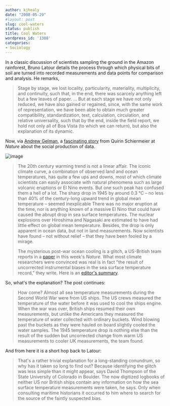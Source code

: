 ```yaml
---
author: kjhealy
date: "2008-05-29"
#layout: post
slug: cool-waters
status: publish
title: Cool Waters
wordpress_id: '1308'
categories:
- Sociology
---
```


In a classic discussion of scientists sampling the ground in the Amazon rainforest, Bruno Latour details the process through which physical bits of soil are turned into recorded measurements and data points for comparison and analysis. He remarks,

> Stage by stage, we lost locality, particularity, materiality, multiplicity, and continuity, such that, in the end, there was scarcely anything left but a few leaves of paper. ... But at each stage we have not only reduced, we have also gained or regained, since, with the same work of representation, we have been able to obtain much greater compatibility, standardization, text, calculation, circulation, and relative universality, such that by the end, inside the field report, we hold not only all of Boa Vista (to which we can return), but also the explanation of its dynamic.

Now, via [Andrew Gelman](http://www.stat.columbia.edu/~cook/movabletype/archives/2008/05/postworld_war_i.html), a [fascinating story](http://blogs.nature.com/climatefeedback/2008/05/postworld_war_ii_cooling_a_mir.html) from Quirin Schiermeier at *Nature* about the social production of data.

![image](http://www.kieranhealy.org/files/misc/sea-temperature-anomaly.jpg)

> The 20th century warming trend is not a linear affair. The iconic climate curve, a combination of observed land and ocean temperatures, has quite a few ups and downs, most of which climate scientists can easily associate with natural phenomena such as large volcanic eruptions or El Nino events. But one such peak has confused them a hell of a lot. The sharp drop in 1945 by around 0.3 °C – no less than 40% of the century-long upward trend in global mean temperature – seemed inexplicable There was no major eruption at the time, nor is anything known of a massive El Nino that could have caused the abrupt drop in sea surface temperatures. The nuclear explosions over Hiroshima and Nagasaki are estimated to have had little effect on global mean temperature. Besides, the drop is only apparent in ocean data, but not in land measurements. Now scientists have found – not without relief – that they have been fooled by a mirage.
>
> The mysterious post-war ocean cooling is a glitch, a US-British team reports in a [paper](http://www.nature.com/nature/journal/v453/n7195/full/nature06982.html) in this week's *Nature*. What most climate researchers were convinced was real is in fact "the result of uncorrected instrumental biases in the sea surface temperature record," they write. Here is an [editor's summary](http://www.nature.com/nature/journal/v453/n7195/edsumm/e080529-13.html).

So, what's the explanation? The post continues:

> How come? Almost all sea temperature measurements during the Second World War were from US ships. The US crews measured the temperature of the water before it was used to cool the ships engine. When the war was over, British ships resumed their own measurements, but unlike the Americans they measured the temperature of water collected with ordinary buckets. Wind blowing past the buckets as they were hauled on board slightly cooled the water samples. The 1945 temperature drop is nothing else than the result of the sudden but uncorrected change from warm US measurements to cooler UK measurements, the team found.

And from here it is a short hop back to Latour:

> That's a rather trivial explanation for a long-standing conundrum, so why has it taken so long to find out? Because identifying the glitch was less simple than it might appear, says David Thompson of the State University of Colorado in Boulder. The now digitized logbooks of neither US nor British ships contain any information on how the sea surface temperature measurements were taken, he says. Only when consulting maritime historians it occurred to him where to search for the source of the faintly suspected bias.
